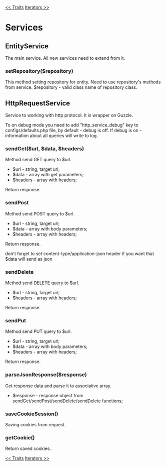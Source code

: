 [<< Traits][1]
[Iterators >>][2]

# Services

## EntityService

The main service. All new services need to extend from it.

### setRepository($repository)

This method setting repository for entity. Need to use repository's methods from service. 
$repository - valid class name of repository class.


## HttpRequestService

Service to working with http protocol. It is wrapper on Guzzle.

To on debug mode you need to add "http_service_debug" key to configs/defaults.php file, by default - debug is off.
If debug is on - information about all queries will write to log.

### sendGet($url, $data, $headers)

Method send GET query to $url.
- $url - string, target url;
- $data - array with get parameters; 
- $headers - array with headers;

Return response.

### sendPost

Method send POST query to $url.
- $url - string, target url;
- $data - array with body parameters; 
- $headers - array with headers;

Return response.

don't forget to set content-type/application-json header if you want that $data will send as json

### sendDelete

Method send DELETE query to $url.
- $url - string, target url;
- $headers - array with headers;

Return response.

### sendPut 

Method send PUT query to $url.
- $url - string, target url;
- $data - array with body parameters; 
- $headers - array with headers;

Return response.

### parseJsonResponse($response)

Get response data and parse it to associative array.
- $response - response object from sendGet/sendPost/sendDelete/sendDelete functions;

### saveCookieSession()

Saving cookies from request.

### getCookie()
Return saved cookies.

[<< Traits][1]
[Iterators >>][2]

[1]:traits.md
[2]:iterators.md
